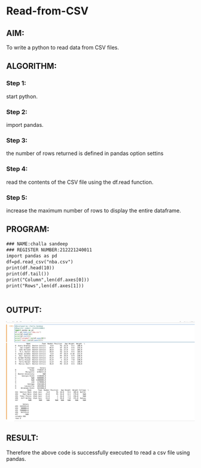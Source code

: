 # Read-from-CSV

## AIM:
To write a python to read data from CSV files.

## ALGORITHM:
### Step 1:
start python.


### Step 2:
import pandas.
### Step 3:
the number of rows returned is defined in pandas option settins
### Step 4:
read the contents of the CSV file using the df.read function.


### Step 5:
increase the maximum number of rows to display the entire dataframe.

## PROGRAM:
~~~
### NAME:challa sandeep
### REGISTER NUMBER:212221240011
import pandas as pd
df=pd.read_csv("nba.csv")
print(df.head(10))
print(df.tail())
print("Column",len(df.axes[0]))
print("Rows",len(df.axes[1]))


~~~


## OUTPUT:
![](cs.png)

## RESULT:
Therefore the above code is successfully executed to read a csv file using pandas.
